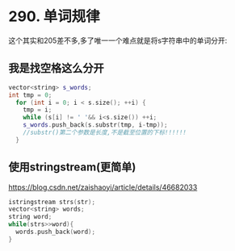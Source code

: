 # 290. 单词规律

这个其实和205差不多,多了唯一一个难点就是将s字符串中的单词分开:

## 我是找空格这么分开

```c++
vector<string> s_words;
int tmp = 0;
  for (int i = 0; i < s.size(); ++i) {
    tmp = i;
    while (s[i] != ' '&& i<s.size()) ++i;
    s_words.push_back(s.substr(tmp, i-tmp));
    //substr()第二个参数是长度,不是截至位置的下标!!!!!!
  }
```

## **使用stringstream**(更简单)

https://blog.csdn.net/zaishaoyi/article/details/46682033

```c++
istringstream strs(str);
vector<string> words;
string word;
while(strs>>word){
  words.push_back(word);
}
```